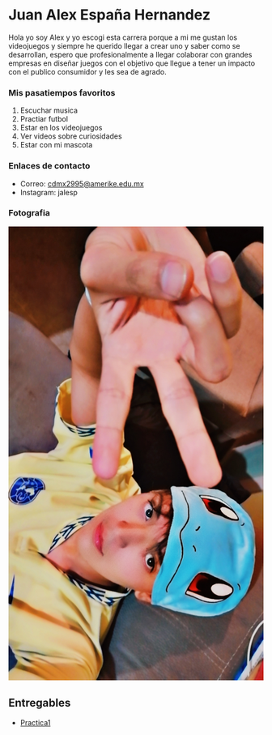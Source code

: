 # Juan Alex España Hernandez


Hola yo soy Alex y yo escogi esta carrera porque a mi me gustan los videojuegos y siempre he querido llegar a crear uno y saber como se desarrollan, espero que profesionalmente a llegar colaborar con grandes empresas en diseñar juegos con el objetivo que llegue a tener un impacto con el publico consumidor y les sea de agrado.

### Mis pasatiempos favoritos

1. Escuchar musica
1. Practiar futbol
1. Estar en los videojuegos
1. Ver videos sobre curiosidades
1. Estar con mi mascota

### Enlaces de contacto

- Correo: cdmx2995@amerike.edu.mx
- Instagram: jalesp

### Fotografia

![alt text](Assets/Snapchat-74448992.jpg)


## Entregables
- [Practica1](mds/Apuntes.md)